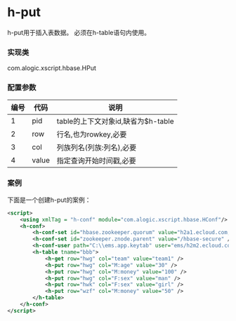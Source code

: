 h-put
========

h-put用于插入表数据。
必须在h-table语句内使用。


### 实现类

com.alogic.xscript.hbase.HPut


### 配置参数

| 编号 | 代码 | 说明 |
| ---- | ---- | ---- |
| 1 | pid | table的上下文对象id,缺省为$h-table | 
| 2 | row | 行名,也为rowkey,必要 | 
| 3 | col | 列族列名(列族:列名),必要 | 
| 4 | value | 指定查询开始时间戳,必要 | 



### 案例

下面是一个创建h-put的案例：

```xml
<script>
	<using xmlTag = "h-conf" module="com.alogic.xscript.hbase.HConf"/>
	<h-conf> 
		<h-conf-set id="hbase.zookeeper.quorum" value="h2a1.ecloud.com,h2m1.ecloud.com,h2m2.ecloud.com" />
		<h-conf-set id="zookeeper.znode.parent" value="/hbase-secure" />
		<h-conf-user path="C:\\ems.app.keytab" user="ems/h2m2.ecloud.com" />
		<h-table tname="bbb">
			<h-get row="hwg" col="team" value="team1" />
			<h-put row="hwg" col="M:age" value="30" />
			<h-put row="hwg" col="M:money" value="100" />
			<h-put row="hwg" col="F:sex" value="man" />
			<h-put row="hwk" col="F:sex" value="girl" />
			<h-put row="wzf" col="M:money" value="50" />
		</h-table>
	</h-conf>
</script>
```


